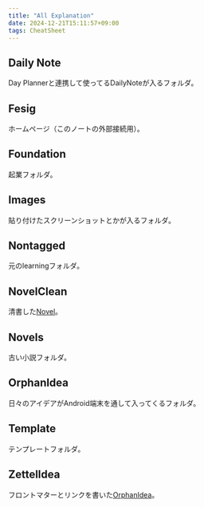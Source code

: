 ```yaml
---
title: "All Explanation"
date: 2024-12-21T15:11:57+09:00
tags: CheatSheet
---
```


## Daily Note
Day Plannerと連携して使ってるDailyNoteが入るフォルダ。

## Fesig
ホームページ（このノートの外部接続用）。

## Foundation
起業フォルダ。

## Images
貼り付けたスクリーンショットとかが入るフォルダ。

## Nontagged
元のlearningフォルダ。

## NovelClean
清書した[Novel](#Novel)。

## Novels
古い小説フォルダ。

## OrphanIdea
日々のアイデアがAndroid端末を通して入ってくるフォルダ。

## Template
テンプレートフォルダ。

## ZettelIdea
フロントマターとリンクを書いた[OrphanIdea](#OrphanIdea)。

